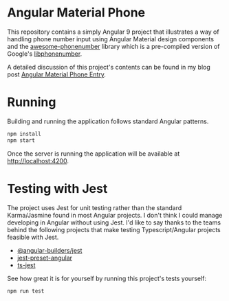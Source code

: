 # Angular Material Phone

This repository contains a simply Angular 9 project that illustrates a way of handling phone number input using Angular Material design components and the [awesome-phonenumber](https://github.com/grantila/awesome-phonenumber) library which is a pre-compiled version of Google's [libphonenumber](https://github.com/google/libphonenumber).

A detailed discussion of this project's contents can be found in my blog post [Angular Material Phone Entry](https://mikedalrymple.com/angular-material-phone).

# Running

Building and running the application follows standard Angular patterns.

```bash
npm install
npm start
```

Once the server is running the application will be available at [http://localhost:4200](http://localhost:4200).

# Testing with Jest

The project uses Jest for unit testing rather than the standard Karma/Jasmine found in most Angular projects.  I don't think I could manage developing in Angular without using Jest. I'd like to say thanks to the teams behind the following projects that make testing Typescript/Angular projects feasible with Jest.

* [@angular-builders/jest](https://github.com/just-jeb/angular-builders/tree/master/packages/jest)
* [jest-preset-angular](https://github.com/thymikee/jest-preset-angular)
* [ts-jest](https://kulshekhar.github.io/ts-jest/)

See how great it is for yourself by running this project's tests yourself:
```bash
npm run test
```
